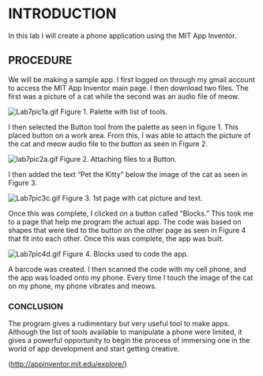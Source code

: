# INTRODUCTION #
In this lab I will create a phone application using the MIT App Inventor. 

## PROCEDURE ##
We will be making a sample app.  I first logged on through my gmail account to access the MIT App Inventor main page.  I then download two files.  The first was a picture of a cat while the second was an audio file of meow.  

![Lab7pic1a.gif](https://bitbucket.org/repo/BgdaKR7/images/3736471754-Lab7pic1a.gif)
Figure 1. Palette with list of tools.

I then selected the Button tool from the palette as seen in figure 1.  This placed button on a work area.  From this, I was able to attach the picture of the cat and meow audio file to the button as seen in Figure 2.

![lab7pic2a.gif](https://bitbucket.org/repo/BgdaKR7/images/1045743347-lab7pic2a.gif)
Figure 2. Attaching files to a Button.

I then added the text “Pet the Kitty” below the image of the cat as seen in Figure 3.

![Lab7pic3c.gif](https://bitbucket.org/repo/BgdaKR7/images/3987757435-Lab7pic3c.gif)
Figure 3. 1st page with cat picture and text.

Once this was complete, I clicked on a button called “Blocks.”  This took me to a page that help me program the actual app.  The code was based on shapes that were tied to the button on the other page as seen in Figure 4 that fit into each other.  Once this was complete, the app was built. 

![Lab7pic4d.gif](https://bitbucket.org/repo/BgdaKR7/images/4243013460-Lab7pic4d.gif)
Figure 4. Blocks used to code the app.

A barcode was created.  I then scanned the code with my cell phone, and the app was loaded onto my phone.  Every time I touch the image of the cat on my phone, my phone vibrates and meows.

### CONCLUSION ###
The program gives a rudimentary but very useful tool to make apps.  Although the list of tools available to manipulate a phone were limited, it gives a powerful opportunity to begin the process of immersing one in the world of app development and start getting creative.

(http://appinventor.mit.edu/explore/)